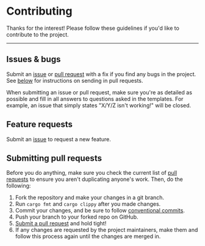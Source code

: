 # Contributing

Thanks for the interest! Please follow these guidelines if you'd like to contribute to the project.

---

## Issues & bugs

Submit an [issue][2] or [pull request][3] with a fix if you find any bugs in
the project. See [below](#submitting-pull-requests) for instructions on sending
in pull requests.

When submitting an issue or pull request, make sure you're as detailed as possible
and fill in all answers to questions asked in the templates. For example, an issue
that simply states "X/Y/Z isn't working!" will be closed.

## Feature requests

Submit an [issue][2] to request a new feature.

## Submitting pull requests

Before you do anything, make sure you check the current list of [pull requests][4]
to ensure you aren't duplicating anyone's work. Then, do the following:

1. Fork the repository and make your changes in a git branch.
2. Run `cargo fmt` and `cargo clippy` after you made changes.
3. Commit your changes, and be sure to follow [conventional commits](https://www.conventionalcommits.org/en/v1.0.0/).
4. Push your branch to your forked repo on GitHub.
5. [Submit a pull request][3] and hold tight!
6. If any changes are requested by the project maintainers, make them and follow
   this process again until the changes are merged in.


[2]: https://github.com/caycun/termongo/issues/new
[3]: https://github.com/caycun/termongo/compare
[4]: https://github.com/caycun/termongo/pulls
